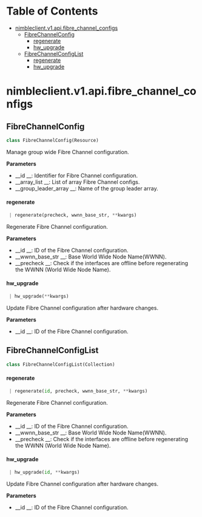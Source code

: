 # Table of Contents

* [nimbleclient.v1.api.fibre\_channel\_configs](#nimbleclient.v1.api.fibre_channel_configs)
  * [FibreChannelConfig](#nimbleclient.v1.api.fibre_channel_configs.FibreChannelConfig)
    * [regenerate](#nimbleclient.v1.api.fibre_channel_configs.FibreChannelConfig.regenerate)
    * [hw\_upgrade](#nimbleclient.v1.api.fibre_channel_configs.FibreChannelConfig.hw_upgrade)
  * [FibreChannelConfigList](#nimbleclient.v1.api.fibre_channel_configs.FibreChannelConfigList)
    * [regenerate](#nimbleclient.v1.api.fibre_channel_configs.FibreChannelConfigList.regenerate)
    * [hw\_upgrade](#nimbleclient.v1.api.fibre_channel_configs.FibreChannelConfigList.hw_upgrade)

<a name="nimbleclient.v1.api.fibre_channel_configs"></a>
# nimbleclient.v1.api.fibre\_channel\_configs

<a name="nimbleclient.v1.api.fibre_channel_configs.FibreChannelConfig"></a>
## FibreChannelConfig

```python
class FibreChannelConfig(Resource)
```

Manage group wide Fibre Channel configuration.

__Parameters__

- __id                 __: Identifier for Fibre Channel configuration.
- __array_list         __: List of array Fibre Channel configs.
- __group_leader_array __: Name of the group leader array.

<a name="nimbleclient.v1.api.fibre_channel_configs.FibreChannelConfig.regenerate"></a>
#### regenerate

```python
 | regenerate(precheck, wwnn_base_str, **kwargs)
```

Regenerate Fibre Channel configuration.

__Parameters__

- __id            __: ID of the Fibre Channel configuration.
- __wwnn_base_str __: Base World Wide Node Name(WWNN).
- __precheck      __: Check if the interfaces are offline before regenerating the WWNN (World Wide Node Name).

<a name="nimbleclient.v1.api.fibre_channel_configs.FibreChannelConfig.hw_upgrade"></a>
#### hw\_upgrade

```python
 | hw_upgrade(**kwargs)
```

Update Fibre Channel configuration after hardware changes.

__Parameters__

- __id __: ID of the Fibre Channel configuration.

<a name="nimbleclient.v1.api.fibre_channel_configs.FibreChannelConfigList"></a>
## FibreChannelConfigList

```python
class FibreChannelConfigList(Collection)
```

<a name="nimbleclient.v1.api.fibre_channel_configs.FibreChannelConfigList.regenerate"></a>
#### regenerate

```python
 | regenerate(id, precheck, wwnn_base_str, **kwargs)
```

Regenerate Fibre Channel configuration.

__Parameters__

- __id            __: ID of the Fibre Channel configuration.
- __wwnn_base_str __: Base World Wide Node Name(WWNN).
- __precheck      __: Check if the interfaces are offline before regenerating the WWNN (World Wide Node Name).

<a name="nimbleclient.v1.api.fibre_channel_configs.FibreChannelConfigList.hw_upgrade"></a>
#### hw\_upgrade

```python
 | hw_upgrade(id, **kwargs)
```

Update Fibre Channel configuration after hardware changes.

__Parameters__

- __id __: ID of the Fibre Channel configuration.

